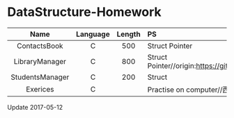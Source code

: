 # DataStructure-Homework

|      Name       | Language | Length | PS                                       |
| :-------------: | :------: | :----: | :--------------------------------------- |
|  ContactsBook   |    C     |  500   | Struct  Pointer                          |
| LibraryManager  |    C     |  800   | Struct  Pointer//origin:https://github.com/jinsedeyuzhou/libraryManager |
| StudentsManager |    C     |  200   | Struct                                   |
|    Exerices     |    C     |        | Practise on computer//西电电院上机解析           |



Update 2017-05-12


